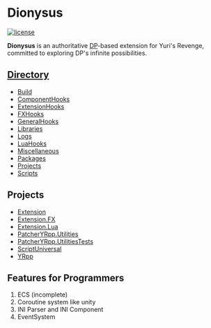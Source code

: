 
# Dionysus

[![license](https://www.gnu.org/graphics/gplv3-or-later.png)](https://www.gnu.org/licenses/gpl-3.0.en.html)

**Dionysus** is an authoritative [DP](https://github.com/Xkein/YRDynamicPatcher)-based extension for Yuri's Revenge, committed to exploring DP's infinite possibilities.


[Directory](./DIRECTORY.md)
-------------
- [Build](./DIRECTORY.md#Build)
- [ComponentHooks](./DIRECTORY.md#ComponentHooks)
- [ExtensionHooks](./DIRECTORY.md#ExtensionHooks)
- [FXHooks](./DIRECTORY.md#FXHooks)
- [GeneralHooks](./DIRECTORY.md#GeneralHooks)
- [Libraries](./DIRECTORY.md#Libraries)
- [Logs](./DIRECTORY.md#Logs)
- [LuaHooks](./DIRECTORY.md#LuaHooks)
- [Miscellaneous](./DIRECTORY.md#Miscellaneous)
- [Packages](./DIRECTORY.md#Packages)
- [Projects](./DIRECTORY.md#Projects)
- [Scripts](./DIRECTORY.md#Scripts)

Projects
-------------
- [Extension](./PROJECT.md#Extension)
- [Extension.FX](./PROJECT.md#Extension.FX)
- [Extension.Lua](./PROJECT.md#Extension.Lua)
- [PatcherYRpp.Utilities](./PROJECT.md#PatcherYRpp.Utilities)
- [PatcherYRpp.UtilitiesTests](./PROJECT.md#PatcherYRpp.UtilitiesTests)
- [ScriptUniversal](./PROJECT.md#ScriptUniversal)
- [YRpp](./Projects/YRpp/README.md)


Features for Programmers
-------------
1. ECS (incomplete)
2. Coroutine system like unity
3. INI Parser and INI Component
4. EventSystem

